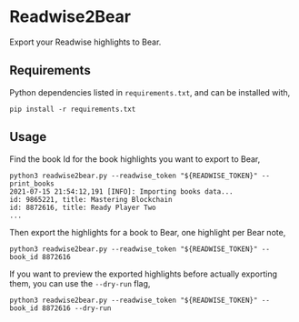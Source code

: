 # Readwise2Bear
Export your Readwise highlights to Bear.

## Requirements

Python dependencies listed in `requirements.txt`, and can be installed with,

```
pip install -r requirements.txt
```

## Usage

Find the book Id for the book highlights you want to export to Bear,

```
python3 readwise2bear.py --readwise_token "${READWISE_TOKEN}" --print_books
2021-07-15 21:54:12,191 [INFO]: Importing books data...
id: 9865221, title: Mastering Blockchain
id: 8872616, title: Ready Player Two
...
```

Then export the highlights for a book to Bear, one highlight per Bear note,

```
python3 readwise2bear.py --readwise_token "${READWISE_TOKEN}" --book_id 8872616
```

If you want to preview the exported highlights before actually exporting them,
you can use the `--dry-run` flag,


```
python3 readwise2bear.py --readwise_token "${READWISE_TOKEN}" --book_id 8872616 --dry-run
```